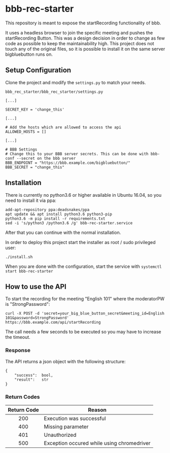 # bbb-rec-starter
This repository is meant to expose the startRecording functionality of bbb.

It uses a headless browser to join the specific meeting and pushes the startRecording Button. This was a design decision in order to change as few code as possible to keep the maintainability high. This project does not touch any of the original files, so it is possible to install it on the same server bigbluebutton runs on.

## Setup Configuration

Clone the project and modify the `settings.py` to match your needs.


`bbb_rec_starter/bbb_rec_starter/settings.py`
```
[...]

SECRET_KEY = 'change_this'

[...]

# Add the hosts which are allowed to access the api
ALLOWED_HOSTS = []

[...]

# BBB Settings
# Change this to your BBB server secrets. This can be done with bbb-conf --secret on the bbb server
BBB_ENDPOINT = "https://bbb.example.com/bigbluebutton/"
BBB_SECRET = "change_this"
```

## Installation

There is currently no python3.6 or higher available in Ubuntu 16.04, so you need to install it via ppa:
```
add-apt-repository ppa:deadsnakes/ppa
apt update && apt install python3.6 python3-pip
python3.6 -m pip install -r requirements.txt
sed -i 's/python3 /python3.6 /g' bbb-rec-starter.service
```
After that you can continue with the normal installation.

In order to deploy this project start the installer as root / sudo privileged user:

```
./install.sh
```


When you are done with the configuration, start the service with `systemctl start bbb-rec-starter`

## How to use the API

To start the recording for the meeting "English 101" where the moderatorPW is "StrongPassword":

`curl -X POST -d 'secret=your_big_blue_button_secret&meeting_id=English 101&password=StrongPassword' https://bbb.example.com/api/startRecording`

The call needs a few seconds to be executed so you may have to increase the timeout.

### Response

The API returns a json object with the following structure:

```
{
    "success":  bool,
    "result":   str
}
```

### Return Codes

Return Code | Reason
:---:       | ---
200         | Execution was successful
400         | Missing parameter
401         | Unauthorized
500         | Exception occured while using chromedriver
